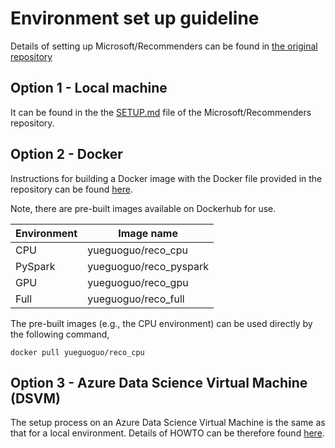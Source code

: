 # Environment set up guideline

Details of setting up Microsoft/Recommenders can be found in [the original repository](https://github.com/Microsoft/Recommenders)

## Option 1 - Local machine 
It can be found in the the [SETUP.md](https://github.com/Microsoft/Recommenders.SETUP.md) file of the Microsoft/Recommenders repository.

## Option 2 - Docker
Instructions for building a Docker image with the Docker file provided in the repository can be found [here](https://github.com/microsoft/recommenders/blob/le_docker/docker/README.md). 

Note, there are pre-built images available on Dockerhub for use. 

|Environment|Image name|
|------------|-----------|
|CPU|yueguoguo/reco_cpu|
|PySpark|yueguoguo/reco_pyspark|
|GPU|yueguoguo/reco_gpu|
|Full|yueguoguo/reco_full|

The pre-built images (e.g., the CPU environment) can be used directly by the following command,
```
docker pull yueguoguo/reco_cpu
```

## Option 3 - Azure Data Science Virtual Machine (DSVM)
The setup process on an Azure Data Science Virtual Machine is the same as that for a local environment. Details of HOWTO can be therefore found [here](https://github.com/Microsoft/Recommenders.SETUP.md).
